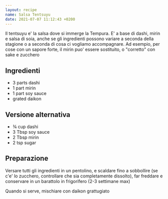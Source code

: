 ```yaml
---
layout: recipe
name: Salsa Tentsuyu
date: 2021-07-07 11:12:43 +0200
---
```


Il tentsuyu e' la salsa dove si immerge la Tempura. E' a base di dashi, mirin e salsa di soia, anche se gli ingredienti possono variare a seconda della stagione o a seconda di cosa ci vogliamo accompagnare. Ad esempio, per cose con un sapore forte, il mirin puo' essere sostituito, o "corretto" con sake e zucchero

## Ingredienti
- 3 parts dashi
- 1 part mirin
- 1 part soy sauce
- grated daikon

## Versione alternativa
- ¾ cup dashi
- 3 Tbsp soy sauce
- 2 Tbsp mirin
- 2 tsp sugar

## Preparazione

Versare tutti gli ingredienti in un pentolino, e scaldare fino a sobbollire (se c'e' lo zucchero, controllare che sia completamente dissolto), far freddare e conservare in un barattolo in frigorifero (2-3 settimane max)

Quando si serve, mischiare con daikon grattugiato
